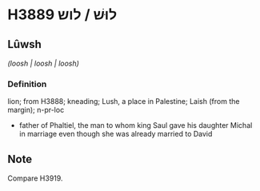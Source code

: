 # H3889 לוּשׁ / לוש

## Lûwsh

_(loosh | loosh | loosh)_

### Definition

lion; from H3888; kneading; Lush, a place in Palestine; Laish (from the margin); n-pr-loc

- father of Phaltiel, the man to whom king Saul gave his daughter Michal in marriage even though she was already married to David

## Note

Compare H3919.
